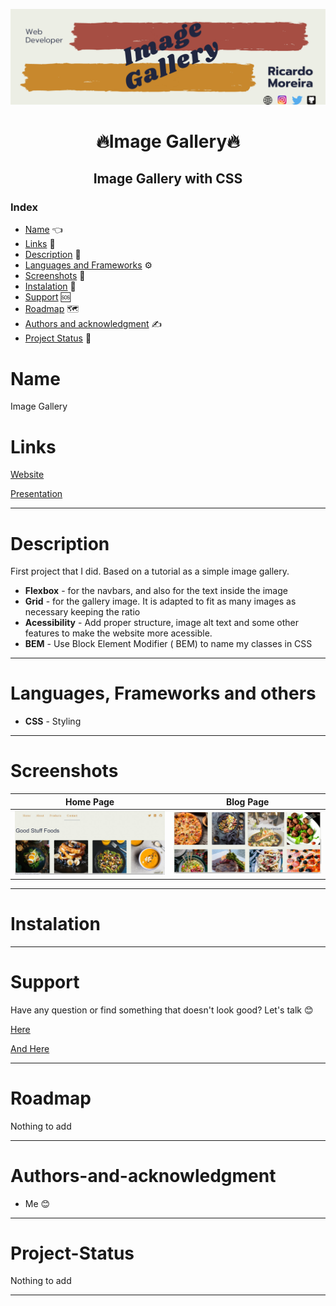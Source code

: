 [![Social banner for mugas](./assets/Image_banner.png)](http://ricardomoreira.io/)

<h1 align="center"> 🔥Image Gallery🔥</h1>

<h2 align="center">Image Gallery with CSS </h2>

### Index

* [Name](#Name) 👈
* [Links](#Links) 🔗
* [Description](#Description) 📖
* [Languages and Frameworks](####Languages-and-Frameworks) ⚙️
* [Screenshots](#Screenshots) 📱
* [Instalation](#Instalation) 🧩
* [Support](#Support) 🆘
* [Roadmap](#Roadmap) 🗺️
* [Authors and acknowledgment](####Authors-and-acknowledgment) ✍️
* [Project Status](#Project-Status) 📜

# Name

Image Gallery

# Links

[Website](https://goodstuffoodsgallery.netlify.app/)

[Presentation](https://www.ricardomoreira.io/blog/2020-05-28-create-a-image-gallery)
___

# Description

First project that I did. Based on a tutorial as a simple image gallery.

* **Flexbox** - for the navbars, and also for the text inside the image
* **Grid** - for the gallery image. It is adapted to fit as many images as necessary keeping the ratio
* **Acessibility** - Add proper structure, image alt text and some other features to make the website more acessible.
* **BEM** - Use Block Element Modifier ( BEM) to name my classes in CSS

___

# Languages, Frameworks and others

* **CSS** - Styling

____

# Screenshots

Home Page         |  Blog Page
:-------------------------:|:-------------------------:
![](assets/screenshot.png)  |  ![](assets/screenshot1.png)

____

# Instalation

___

# Support

Have any question or find something that doesn't look good? Let's talk 😊

[Here](https://github.com/mugas)

[And Here](https://www.ricardomoreira.io/about)

____

# Roadmap

Nothing to add

____

# Authors-and-acknowledgment

* Me 😊

____

# Project-Status  

Nothing to add

____
